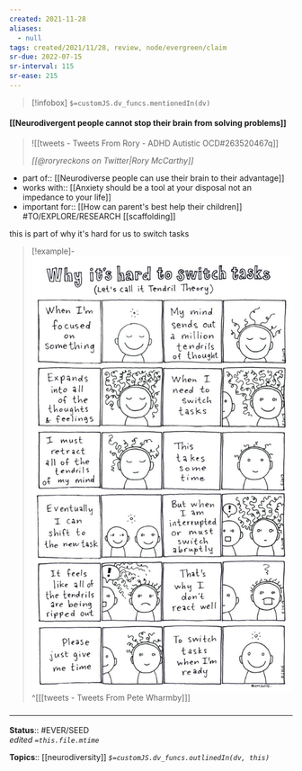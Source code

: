 ```yaml
---
created: 2021-11-28 
aliases:
  - null
tags: created/2021/11/28, review, node/evergreen/claim
sr-due: 2022-07-15
sr-interval: 115
sr-ease: 215
---
```

> [!infobox]
`$=customJS.dv_funcs.mentionedIn(dv)`

#### [[Neurodivergent people cannot stop their brain from solving problems]] 

> ![[tweets - Tweets From Rory - ADHD Autistic OCD#263520467q]]
>
> <cite>[[@roryreckons on Twitter|Rory McCarthy]]</cite>

- part of:: [[Neurodiverse people can use their brain to their advantage]]
- works with:: [[Anxiety should be a tool at your disposal not an impedance to your life]]
- important for:: [[How can parent's best help their children]] #TO/EXPLORE/RESEARCH [[scaffolding]]

this is part of why it's hard for us to switch tasks

> [!example]-
> ![](00_Meta/Attachments/FOhxmtvXsAMtFLt.jpg) 
> ^[[[tweets - Tweets From Pete Wharmby]]]
### <hr class="footnote"/>

**Status**:: #EVER/SEED  
*edited `=this.file.mtime`*

**Topics**:: [[neurodiversity]]
*`$=customJS.dv_funcs.outlinedIn(dv, this)`*
